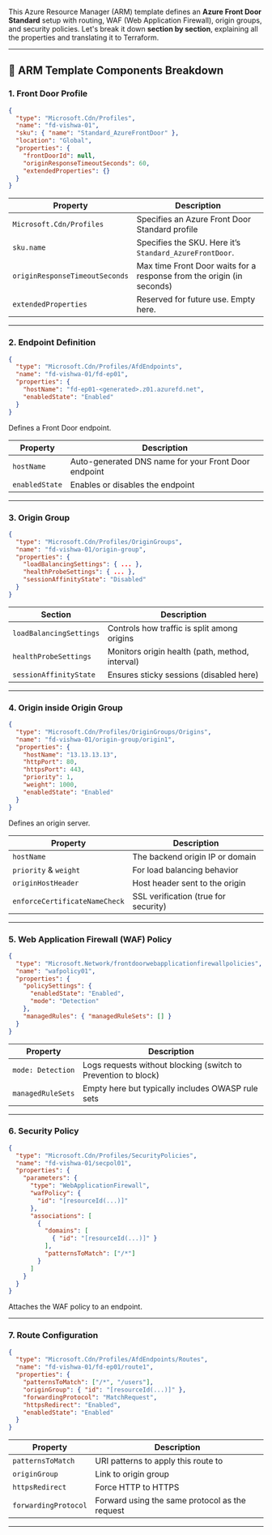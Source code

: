 This Azure Resource Manager (ARM) template defines an **Azure Front Door Standard** setup with routing, WAF (Web Application Firewall), origin groups, and security policies. Let's break it down **section by section**, explaining all the properties and translating it to Terraform.

---

## 🧱 ARM Template Components Breakdown

### 1. **Front Door Profile**
```json
{
  "type": "Microsoft.Cdn/Profiles",
  "name": "fd-vishwa-01",
  "sku": { "name": "Standard_AzureFrontDoor" },
  "location": "Global",
  "properties": {
    "frontDoorId": null,
    "originResponseTimeoutSeconds": 60,
    "extendedProperties": {}
  }
}
```

| Property                         | Description                                                                 |
|----------------------------------|-----------------------------------------------------------------------------|
| `Microsoft.Cdn/Profiles`        | Specifies an Azure Front Door Standard profile                             |
| `sku.name`                      | Specifies the SKU. Here it’s `Standard_AzureFrontDoor`.                     |
| `originResponseTimeoutSeconds` | Max time Front Door waits for a response from the origin (in seconds)      |
| `extendedProperties`           | Reserved for future use. Empty here.                                       |

---

### 2. **Endpoint Definition**
```json
{
  "type": "Microsoft.Cdn/Profiles/AfdEndpoints",
  "name": "fd-vishwa-01/fd-ep01",
  "properties": {
    "hostName": "fd-ep01-<generated>.z01.azurefd.net",
    "enabledState": "Enabled"
  }
}
```

Defines a Front Door endpoint.

| Property      | Description                                              |
|---------------|----------------------------------------------------------|
| `hostName`    | Auto-generated DNS name for your Front Door endpoint     |
| `enabledState`| Enables or disables the endpoint                         |

---

### 3. **Origin Group**
```json
{
  "type": "Microsoft.Cdn/Profiles/OriginGroups",
  "name": "fd-vishwa-01/origin-group",
  "properties": {
    "loadBalancingSettings": { ... },
    "healthProbeSettings": { ... },
    "sessionAffinityState": "Disabled"
  }
}
```

| Section                | Description                                                        |
|------------------------|--------------------------------------------------------------------|
| `loadBalancingSettings`| Controls how traffic is split among origins                        |
| `healthProbeSettings`  | Monitors origin health (path, method, interval)                    |
| `sessionAffinityState` | Ensures sticky sessions (disabled here)                            |

---

### 4. **Origin inside Origin Group**
```json
{
  "type": "Microsoft.Cdn/Profiles/OriginGroups/Origins",
  "name": "fd-vishwa-01/origin-group/origin1",
  "properties": {
    "hostName": "13.13.13.13",
    "httpPort": 80,
    "httpsPort": 443,
    "priority": 1,
    "weight": 1000,
    "enabledState": "Enabled"
  }
}
```

Defines an origin server.

| Property           | Description                                      |
|--------------------|--------------------------------------------------|
| `hostName`         | The backend origin IP or domain                  |
| `priority` & `weight`| For load balancing behavior                     |
| `originHostHeader` | Host header sent to the origin                   |
| `enforceCertificateNameCheck` | SSL verification (true for security)    |

---

### 5. **Web Application Firewall (WAF) Policy**
```json
{
  "type": "Microsoft.Network/frontdoorwebapplicationfirewallpolicies",
  "name": "wafpolicy01",
  "properties": {
    "policySettings": {
      "enabledState": "Enabled",
      "mode": "Detection"
    },
    "managedRules": { "managedRuleSets": [] }
  }
}
```

| Property           | Description                                                  |
|--------------------|--------------------------------------------------------------|
| `mode: Detection`  | Logs requests without blocking (switch to Prevention to block)|
| `managedRuleSets`  | Empty here but typically includes OWASP rule sets            |

---

### 6. **Security Policy**
```json
{
  "type": "Microsoft.Cdn/Profiles/SecurityPolicies",
  "name": "fd-vishwa-01/secpol01",
  "properties": {
    "parameters": {
      "type": "WebApplicationFirewall",
      "wafPolicy": {
        "id": "[resourceId(...)]"
      },
      "associations": [
        {
          "domains": [
            { "id": "[resourceId(...)]" }
          ],
          "patternsToMatch": ["/*"]
        }
      ]
    }
  }
}
```

Attaches the WAF policy to an endpoint.

---

### 7. **Route Configuration**
```json
{
  "type": "Microsoft.Cdn/Profiles/AfdEndpoints/Routes",
  "name": "fd-vishwa-01/fd-ep01/route1",
  "properties": {
    "patternsToMatch": ["/*", "/users"],
    "originGroup": { "id": "[resourceId(...)]" },
    "forwardingProtocol": "MatchRequest",
    "httpsRedirect": "Enabled",
    "enabledState": "Enabled"
  }
}
```

| Property          | Description                                                   |
|-------------------|---------------------------------------------------------------|
| `patternsToMatch` | URI patterns to apply this route to                           |
| `originGroup`     | Link to origin group                                          |
| `httpsRedirect`   | Force HTTP to HTTPS                                           |
| `forwardingProtocol` | Forward using the same protocol as the request            |

---

